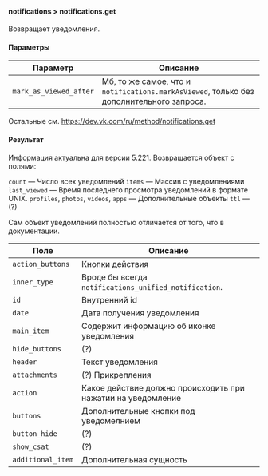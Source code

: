 #### notifications > notifications.get

Возвращает уведомления.

#### Параметры

|Параметр|Описание|
|--|--|
|`mark_as_viewed_after`|Мб, то же самое, что и `notifications.markAsViewed`, только без дополнительного запроса.|

Остальные см. https://dev.vk.com/ru/method/notifications.get

#### Результат

Информация актуальна для версии 5.221.
Возвращается объект с полями:

`count` — Число всех уведомлений
`items` — Массив с уведомлениями
`last_viewed` — Время последнего просмотра уведомлений в формате UNIX.
`profiles`, `photos`, `videos`, `apps` — Дополнительные объекты
`ttl` — (?)

Сам объект уведомлений полностью отличается от того, что в документации.

|Поле|Описание|
|--|--|
|`action_buttons`|Кнопки действия|
|`inner_type`|Вроде бы всегда `notifications_unified_notification`.|
|`id`|Внутренний id|
|`date`|Дата получения уведомления|
|`main_item`|Содержит информацию об иконке уведомления|
|`hide_buttons`|(?)|
|`header`|Текст уведомления|
|`attachments`|(?) Прикрепления|
|`action`|Какое действие должно происходить при нажатии на уведомление|
|`buttons`|Дополнительные кнопки под уведомелнием|
|`button_hide`|(?)|
|`show_csat`|(?)|
|`additional_item`|Дополнительная сущность|
